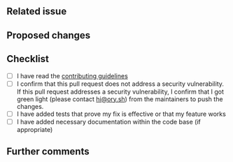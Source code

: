 ## Related issue

<!--
Please link the GitHub issue this pull request resolves in the format of `#1234`. If you discussed this change
with a maintainer, please mention her/him using the `@` syntax (e.g. `@aeneasr`).

If this change neither resolves an existing issue nor has sign-off from one of the maintainers, there is a
chance substantial changes will be requested or that the changes will be rejected.

You can discuss changes with maintainers either in the [ORY Community Forums](https://community.ory.sh/) or
join the [ORY Chat](https://www.ory.sh/chat).
-->

## Proposed changes

<!--
Describe the big picture of your changes here to communicate to the maintainers why we should accept this pull request.
-->

## Checklist

<!--
Put an `x` in the boxes that apply. You can also fill these out after creating the PR. If you're unsure about any of
them, don't hesitate to ask. We're here to help! This is simply a reminder of what we are going to look for before merging your code.
-->

- [ ] I have read the [contributing guidelines](CONTRIBUTING.md)
- [ ] I confirm that this pull request does not address a security vulnerability. If this pull request addresses a security
vulnerability, I confirm that I got green light (please contact [hi@ory.sh](mailto:hi@ory.sh)) from the maintainers to push the changes.
- [ ] I have added tests that prove my fix is effective or that my feature works
- [ ] I have added necessary documentation within the code base (if appropriate)

## Further comments

<!--
If this is a relatively large or complex change, kick off the discussion by explaining why you chose the solution
you did and what alternatives you considered, etc...
-->
